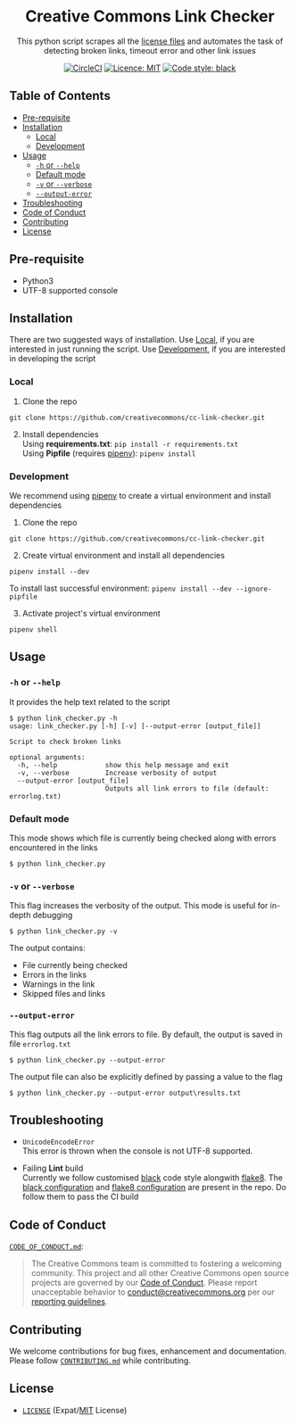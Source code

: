 <h1 align="center">Creative Commons Link Checker</h1>
<p align="center">This python script scrapes all the <a href="https://github.com/creativecommons/creativecommons.org/tree/master/docroot/legalcode">license files</a> and automates the task of detecting broken links, timeout error and other link issues</p>

<p align="center">
<a href="https://circleci.com/gh/creativecommons/cc-link-checker"><img alt="CircleCI" src="https://img.shields.io/circleci/build/github/creativecommons/cc-link-checker.svg"></a> <a href="./LICENSE"><img alt="Licence: MIT" src="https://img.shields.io/github/license/creativecommons/cc-link-checker.svg"></a> <a href="https://github.com/python/black"><img alt="Code style: black" src="https://img.shields.io/badge/code%20style-black-000000.svg"></a>
</p>

## Table of Contents

- [Pre-requisite](#Pre-requisite)
- [Installation](#Installation)
  - [Local](#Local)
  - [Development](#Development)
- [Usage](#Usage)
  - [`-h` or `--help`](#-h-or---help)
  - [Default mode](#default-mode)
  - [`-v` or `--verbose`](#-v-or---verbose)
  - [`--output-error`](#--output-error)
- [Troubleshooting](#Troubleshooting)
- [Code of Conduct](#Code-of-Conduct)
- [Contributing](#Contributing)
- [License](#License)

## Pre-requisite

- Python3
- UTF-8 supported console

## Installation

There are two suggested ways of installation. Use [Local](#Local), if you are interested in just running the script. Use [Development](#Development), if you are interested in developing the script

### Local

1. Clone the repo

```
git clone https://github.com/creativecommons/cc-link-checker.git
```

2. Install dependencies  
   Using **requirements.txt**: `pip install -r requirements.txt`  
   Using **Pipfile** (requires [pipenv](https://github.com/pypa/pipenv)): `pipenv install`

### Development

We recommend using [pipenv](https://github.com/pypa/pipenv) to create a virtual environment and install dependencies

1. Clone the repo

```
git clone https://github.com/creativecommons/cc-link-checker.git
```

2. Create virtual environment and install all dependencies

```
pipenv install --dev
```

To install last successful environment: `pipenv install --dev --ignore-pipfile`

3. Activate project's virtual environment

```
pipenv shell
```

## Usage

### `-h` or `--help`

It provides the help text related to the script

```
$ python link_checker.py -h
usage: link_checker.py [-h] [-v] [--output-error [output_file]]

Script to check broken links

optional arguments:
  -h, --help            show this help message and exit
  -v, --verbose         Increase verbosity of output
  --output-error [output_file]
                        Outputs all link errors to file (default: errorlog.txt)

```

### Default mode

This mode shows which file is currently being checked along with errors encountered in the links

```
$ python link_checker.py
```

### `-v` or `--verbose`

This flag increases the verbosity of the output. This mode is useful for in-depth debugging

```
$ python link_checker.py -v
```

The output contains:

- File currently being checked
- Errors in the links
- Warnings in the link
- Skipped files and links

### `--output-error`

This flag outputs all the link errors to file. By default, the output is saved in file `errorlog.txt`

```
$ python link_checker.py --output-error
```

The output file can also be explicitly defined by passing a value to the flag

```
$ python link_checker.py --output-error output\results.txt
```

## Troubleshooting

- `UnicodeEncodeError`  
  This error is thrown when the console is not UTF-8 supported.

* Failing **Lint** build  
  Currently we follow customised [black](https://github.com/python/black) code style alongwith [flake8](https://gitlab.com/pycqa/flake8). The [black configuration](pyproject.toml) and [flake8 configuration](.flake8) are present in the repo. Do follow them to pass the CI build

## Code of Conduct

[`CODE_OF_CONDUCT.md`](CODE_OF_CONDUCT.md):

> The Creative Commons team is committed to fostering a welcoming community.
> This project and all other Creative Commons open source projects are governed
> by our [Code of Conduct][code_of_conduct]. Please report unacceptable
> behavior to [conduct@creativecommons.org](mailto:conduct@creativecommons.org)
> per our [reporting guidelines][reporting_guide].

[code_of_conduct]: https://creativecommons.github.io/community/code-of-conduct/
[reporting_guide]: https://creativecommons.github.io/community/code-of-conduct/enforcement/

## Contributing

We welcome contributions for bug fixes, enhancement and documentation. Please follow [`CONTRIBUTING.md`](CONTRIBUTING.md) while contributing.

## License

- [`LICENSE`](LICENSE) (Expat/[MIT][mit] License)

[mit]: http://www.opensource.org/licenses/MIT "The MIT License | Open Source Initiative"
